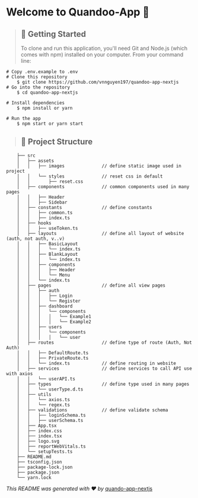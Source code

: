 # Welcome to Quandoo-App 👋

> ## 🚀 **Getting Started**
>
> To clone and run this application, you'll need Git and Node.js (which comes with npm) installed on your computer. From your command line:

    # Copy .env.example to .env
    # Clone this repository
        $ git clone https://github.com/vnnguyen197/quandoo-app-nextjs
    # Go into the repository
        $ cd quandoo-app-nextjs

    # Install dependencies
        $ npm install or yarn

    # Run the app
        $ npm start or yarn start

> ## 📝 **Project Structure**

        ├── src
        │   ├── assets
        │   │   ├── images              // define static image used in project
        │   │   └── styles              // reset css in default
        │   │       ├── reset.css
        │   ├── components              // common components used in many pages
        │   │   ├── Header
        │   │   ├── Sidebar
        │   ├── constants               // define constants
        │   │   ├── common.ts
        │   │   ├── index.ts
        │   ├── hooks
        │   │   ├── useToken.ts
        │   ├── layouts                 // define all layout of website (auth, not auth, v..v)
        │   │   ├── BasicLayout
        │   │   │   └── index.ts
        │   │   ├── BlankLayout
        │   │   │   └── index.ts
        │   │   ├── components
        │   │   │   ├── Header
        │   │   │   └── Menu
        │   │   └── index.ts
        │   ├── pages                   // define all view pages
        │   │   ├── auth
        │   │   │   ├── Login
        │   │   │   └── Register
        │   │   ├── dashboard
        │   │   │   └── components
        │   │   │   │   └── Example1
        │   │   │   │   └── Example2
        │   │   ├── users
        │   │   │   └── components
        │   │   │   │   └── user
        │   ├── routes                  // define type of route (Auth, Not Auth)
        │   │   ├── DefaultRoute.ts
        │   │   ├── PrivateRoute.ts
        │   │   └── index.ts            // define routing in website
        │   ├── services                // define services to call API use with axios
        │   │   └── userAPI.ts
        │   ├── types                   // define type used in many pages
        │   │   └── userType.d.ts
        │   ├── utils
        │   │   └── axios.ts
        │   │   └── regex.ts
        │   ├── validations             // define validate schema
        │   │   ├── loginSchema.ts
        │   │   ├── userSchema.ts
        │   ├── App.tsx
        │   ├── index.css
        │   ├── index.tsx
        │   ├── logo.svg
        │   ├── reportWebVitals.ts
        │   └── setupTests.ts
        ├── README.md
        ├── tsconfig.json
        ├── package-lock.json
        ├── package.json
        └── yarn.lock

_This README was generated with ❤️ by_ [quando-app-nextjs](https://github.com/vnnguyen197/quandoo-app-nextjs)
